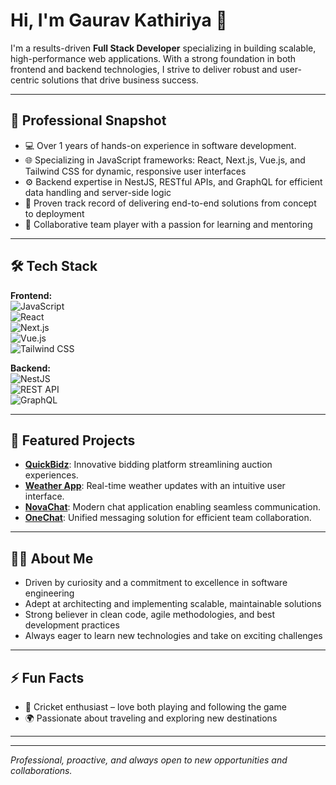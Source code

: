 # Hi, I'm Gaurav Kathiriya 👋

I'm a results-driven **Full Stack Developer** specializing in building scalable, high-performance web applications. With a strong foundation in both frontend and backend technologies, I strive to deliver robust and user-centric solutions that drive business success.

---

## 💼 Professional Snapshot

- 💻 Over 1 years of hands-on experience in software development.
- 🌐 Specializing in JavaScript frameworks: React, Next.js, Vue.js, and Tailwind CSS for dynamic, responsive user interfaces
- ⚙️ Backend expertise in NestJS, RESTful APIs, and GraphQL for efficient data handling and server-side logic
- 🚀 Proven track record of delivering end-to-end solutions from concept to deployment
- 🤝 Collaborative team player with a passion for learning and mentoring

---

## 🛠️ Tech Stack

**Frontend:**  
![JavaScript](https://img.shields.io/badge/JavaScript-F7DF1E?logo=javascript&logoColor=black)  
![React](https://img.shields.io/badge/React-20232A?logo=react&logoColor=61DAFB)  
![Next.js](https://img.shields.io/badge/Next.js-000000?logo=nextdotjs&logoColor=white)  
![Vue.js](https://img.shields.io/badge/Vue.js-35495E?logo=vue.js&logoColor=4FC08D)  
![Tailwind CSS](https://img.shields.io/badge/Tailwind_CSS-38B2AC?logo=tailwind-css&logoColor=white)

**Backend:**  
![NestJS](https://img.shields.io/badge/NestJS-E0234E?logo=nestjs&logoColor=white)  
![REST API](https://img.shields.io/badge/REST-API-blue)  
![GraphQL](https://img.shields.io/badge/GraphQL-E10098?logo=graphql&logoColor=white)

---

## 🌟 Featured Projects

- [**QuickBidz**](https://github.com/gauravkathiriya/QuickBidz): Innovative bidding platform streamlining auction experiences.
- [**Weather App**](https://github.com/gauravkathiriya/weather-app): Real-time weather updates with an intuitive user interface.
- [**NovaChat**](https://github.com/gauravkathiriya/novachat): Modern chat application enabling seamless communication.
- [**OneChat**](https://github.com/gauravkathiriya/onechat): Unified messaging solution for efficient team collaboration.

---

## 👨‍💻 About Me

- Driven by curiosity and a commitment to excellence in software engineering
- Adept at architecting and implementing scalable, maintainable solutions
- Strong believer in clean code, agile methodologies, and best development practices
- Always eager to learn new technologies and take on exciting challenges

---

## ⚡ Fun Facts

- 🏏 Cricket enthusiast – love both playing and following the game
- 🌍 Passionate about traveling and exploring new destinations

---

<!-- Social links can be added here if you'd like -->
<!--
## 📫 Let’s Connect

[LinkedIn](https://www.linkedin.com/in/YOUR-LINKEDIN) | [Twitter](https://twitter.com/YOUR-TWITTER) | [Website](https://YOUR-WEBSITE)
-->

---

_Professional, proactive, and always open to new opportunities and collaborations._
